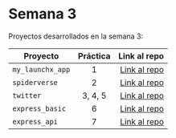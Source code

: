 # Semana 3 

Proyectos desarrollados en la semana 3:

| Proyecto | Práctica | Link al repo |
| ------------- |:-------------:| -----:|
|`my_launchx_app`|1|[Link al repo](https://github.com/Buwar88/my_launch_app)|
|`spiderverse`|2|[Link al repo](https://github.com/Buwar88/Spiderverse)|
|`twitter`|3, 4, 5|[Link al repo](https://github.com/Buwar88/twitter)|
|`express_basic`|6|[Link al repo](https://github.com/Buwar88/express_basic)|
|`express_api`|7|[Link al repo](../../examples/week3/content/express_api)|
